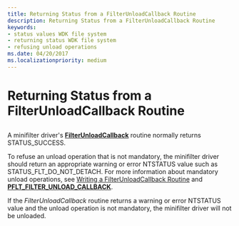 ```yaml
---
title: Returning Status from a FilterUnloadCallback Routine
description: Returning Status from a FilterUnloadCallback Routine
keywords:
- status values WDK file system
- returning status WDK file system
- refusing unload operations
ms.date: 04/20/2017
ms.localizationpriority: medium
---
```


# Returning Status from a FilterUnloadCallback Routine


## <span id="ddk_returning_status_from_a_filterunloadcallback_routine_if"></span><span id="DDK_RETURNING_STATUS_FROM_A_FILTERUNLOADCALLBACK_ROUTINE_IF"></span>


A minifilter driver's [**FilterUnloadCallback**](/windows-hardware/drivers/ddi/fltkernel/nc-fltkernel-pflt_filter_unload_callback) routine normally returns STATUS\_SUCCESS.

To refuse an unload operation that is not mandatory, the minifilter driver should return an appropriate warning or error NTSTATUS value such as STATUS\_FLT\_DO\_NOT\_DETACH. For more information about mandatory unload operations, see [Writing a FilterUnloadCallback Routine](writing-a-filterunloadcallback-routine.md) and [**PFLT\_FILTER\_UNLOAD\_CALLBACK**](/windows-hardware/drivers/ddi/fltkernel/nc-fltkernel-pflt_filter_unload_callback).

If the *FilterUnloadCallback* routine returns a warning or error NTSTATUS value and the unload operation is not mandatory, the minifilter driver will not be unloaded.

 

